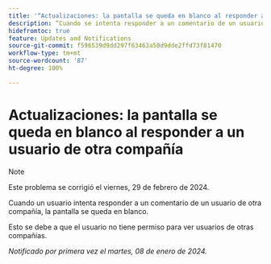 ```yaml
---
title: '“Actualizaciones: la pantalla se queda en blanco al responder a un usuario de otra compañía”'
description: “Cuando se intenta responder a un comentario de un usuario de otra compañía, la pantalla se queda en blanco”.
hidefromtoc: true
feature: Updates and Notifications
source-git-commit: f596539d9dd297f63463a50d9dde2ffd73f81470
workflow-type: tm+mt
source-wordcount: '87'
ht-degree: 100%

---
```



# Actualizaciones: la pantalla se queda en blanco al responder a un usuario de otra compañía

>[!NOTE]
>
>Este problema se corrigió el viernes, 29 de febrero de 2024.

Cuando un usuario intenta responder a un comentario de un usuario de otra compañía, la pantalla se queda en blanco.

Esto se debe a que el usuario no tiene permiso para ver usuarios de otras compañías.

_Notificado por primera vez el martes, 08 de enero de 2024._
